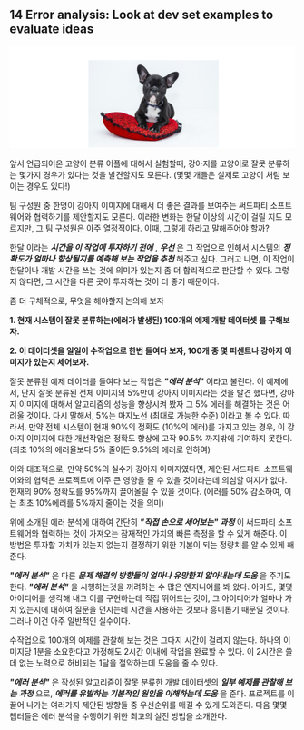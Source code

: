 ## 14 Error analysis: Look at dev set examples to evaluate ideas

<div style="text-align=center">
  <img src="../img/14_1.PNG"/>
</div>

앞서 언급되어온 고양이 분류 어플에 대해서 실험할때, 강아지를 고양이로 잘못 분류하는 몇가지 경우가 있다는 것을 발견할지도 모른다. (몇몇 개들은 실제로 고양이 처럼 보이는 경우도 있다!)

팀 구성원 중 한명이 강아지 이미지에 대해서 더 좋은 결과를 보여주는 써드파티 소프트웨어와 협력하기를 제안할지도 모른다. 이러한 변화는 한달 이상의 시간이 걸릴 지도 모르지만, 그 팀 구성원은 아주 열정적이다. 이때, 그렇게 하라고 말해주어야 할까?

한달 이라는 ***시간을 이 작업에 투자하기 전에*** , ***우선*** 은 그 작업으로 인해서 시스템의 ***정확도가 얼마나 향상될지를 예측해 보는 작업을 추천*** 해주고 싶다. 그러고 나면, 이 작업이 한달이나 개발 시간을 쓰는 것에 의미가 있는지 좀 더 합리적으로 판단할 수 있다. 그렇지 않다면, 그 시간을 다른 곳이 투자하는 것이 더 좋기 때문이다.

좀 더 구체적으로, 무엇을 해야할지 논의해 보자

**1. 현재 시스템이 잘못 분류하는(에러가 발생된) 100개의 예제 개발 데이터셋 를 구해보자.**

**2. 이 데이터셋을 일일이 수작업으로 한번 들여다 보자, 100개 중 몇 퍼센트나 강아지 이미지가 있는지 세어보자.**

잘못 분류된 예제 데이터를 들여다 보는 작업은 ***"에러 분석"*** 이라고 불린다. 이 예제에서, 단지 잘못 분류된 전체 이미지의 5%만이 강아지 이미지라는 것을 발견 했다면, 강아지 이미지에 대해서 알고리즘의 성능을 향상시켜 봤자 그 5% 에러를 해결하는 것은 어려울 것이다. 다시 말해서, 5%는 마지노선 (최대로 가능한 수준) 이라고 볼 수 있다. 따라서, 만약 전체 시스템이 현재 90%의 정확도 (10%의 에러)를 가지고 있는 경우, 이 강아지 이미지에 대한 개선작업은 정확도 향상에 고작 90.5% 까지밖에 기여하지 못한다. (최초 10%의 에러율보다 5% 줄어든 9.5%의 에러로 인하여)

이와 대조적으로, 만약 50%의 실수가 강아지 이미지였다면, 제안된 서드파티 소프트웨어와의 협력은 프로젝트에 아주 큰 영향을 줄 수 있을 것이라는데 의심할 여지가 없다. 현재의 90% 정확도를 95%까지 끌어올릴 수 있을 것이다. (에러를 50% 감소하여, 이는 최초 10%에러를 5%까지 줄이는 것을 의미)

위에 소개된 에러 분석에 대하여 간단히 ***"직접 손으로 세어보는" 과정*** 이 써드파티 소프트웨어와 협력하는 것이 가져오는 잠재적인 가치의 빠른 측정을 할 수 있게 해준다. 이 방법은 투자할 가치가 있는지 없는지 결정하기 위한 기본이 되는 정량치를 알 수 있게 해 준다.

***"에러 분석"*** 은 다른 ***문제 해결의 방향들이 얼마나 유망한지 알아내는데 도움*** 을 주기도 한다. ***"에러 분석"*** 을 시행하는것을 꺼려하는 수 많은 엔지니어를 봐 왔다. 아마도, 몇몇 아이디어를 생각해 내고 이를 구현하는데 직접 뛰어드는 것이, 그 아이디어가 얼마나 가치 있는지에 대하여 질문을 던지는데 시간을 사용하는 것보다 흥미롭기 때문일 것이다. 그러나 이건 아주 일반적인 실수이다.

수작업으로 100개의 예제를 관찰해 보는 것은 그다지 시간이 걸리지 않는다. 하나의 이미지당 1분을 소요한다고 가정해도 2시간 이내에 작업을 완료할 수 있다. 이 2시간은 쓸데 없는 노력으로 허비되는 1달을 절약하는데 도움을 줄 수 있다.

***"에러 분석"*** 은 작성된 알고리즘이 잘못 분류한 개발 데이터셋의 ***일부 예제를 관찰해 보는 과정*** 으로, ***에러를 유발하는 기본적인 원인을 이해하는데 도움*** 을 준다. 프로젝트를 이끌어 나가는 여러가지 제안된 방향들 중 우선순위를 매길 수 있게 도와준다. 다음 몇몇 챕터들은 에러 분석을 수행하기 위한 최고의 실전 방법을 소개한다.
